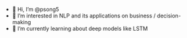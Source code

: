 - 👋 Hi, I’m @psong5
- 👀 I’m interested in NLP and its applications on business / decision-making
- 🌱 I’m currently learning about deep models like LSTM 



<!---
psong5/psong5 is a ✨ special ✨ repository because its `README.md` (this file) appears on your GitHub profile.
You can click the Preview link to take a look at your changes.
--->
